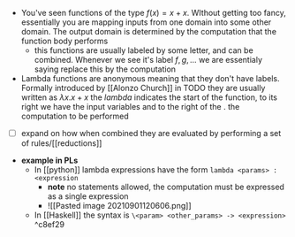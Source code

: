 - You've seen functions of the type $f(x) =  x + x$. WIthout getting too fancy, essentially you are mapping inputs from one domain into some other domain. The output domain is determined by the computation that the function body performs
	- this functions are usually labeled by some letter, and can be combined. Whenever we see it's label $f,g, \dots$ we are essentialy saying replace this by the computation
- Lambda functions are anonymous meaning that they don't have labels. Formally introduced by [[Alonzo Church]] in TODO they are usually written as $\lambda x.x+x$ the $lambda$ indicates the start of the function, to its right we have the input variables and to the right of the $.$ the computation to be performed
- [ ] expand on how when combined they are evaluated by performing a set of rules/[[reductions]]
- **example in PLs**
	- In [[python]] lambda expressions have the form `lambda <params> : <expression`
		-  **note** no statements allowed, the computation must be expressed as a single expression
		- ![[Pasted image 20210901120606.png]]
	- In [[Haskell]] the syntax is `\<param> <other_params> -> <expression>` ^c8ef29